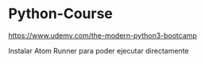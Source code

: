 # Python-Course

https://www.udemy.com/the-modern-python3-bootcamp

Instalar Atom Runner para poder ejecutar directamente
